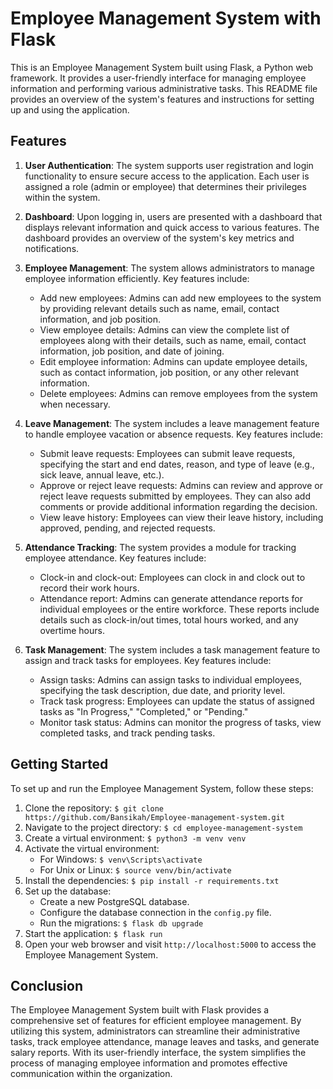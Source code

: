# Employee Management System with Flask

This is an Employee Management System built using Flask, a Python web framework. It provides a user-friendly interface for managing employee information and performing various administrative tasks. This README file provides an overview of the system's features and instructions for setting up and using the application.

## Features

1. **User Authentication**: The system supports user registration and login functionality to ensure secure access to the application. Each user is assigned a role (admin or employee) that determines their privileges within the system.

2. **Dashboard**: Upon logging in, users are presented with a dashboard that displays relevant information and quick access to various features. The dashboard provides an overview of the system's key metrics and notifications.

3. **Employee Management**: The system allows administrators to manage employee information efficiently. Key features include:

   - Add new employees: Admins can add new employees to the system by providing relevant details such as name, email, contact information, and job position.
   - View employee details: Admins can view the complete list of employees along with their details, such as name, email, contact information, job position, and date of joining.
   - Edit employee information: Admins can update employee details, such as contact information, job position, or any other relevant information.
   - Delete employees: Admins can remove employees from the system when necessary.

4. **Leave Management**: The system includes a leave management feature to handle employee vacation or absence requests. Key features include:

   - Submit leave requests: Employees can submit leave requests, specifying the start and end dates, reason, and type of leave (e.g., sick leave, annual leave, etc.).
   - Approve or reject leave requests: Admins can review and approve or reject leave requests submitted by employees. They can also add comments or provide additional information regarding the decision.
   - View leave history: Employees can view their leave history, including approved, pending, and rejected requests.

5. **Attendance Tracking**: The system provides a module for tracking employee attendance. Key features include:

   - Clock-in and clock-out: Employees can clock in and clock out to record their work hours.
   - Attendance report: Admins can generate attendance reports for individual employees or the entire workforce. These reports include details such as clock-in/out times, total hours worked, and any overtime hours.

6. **Task Management**: The system includes a task management feature to assign and track tasks for employees. Key features include:

   - Assign tasks: Admins can assign tasks to individual employees, specifying the task description, due date, and priority level.
   - Track task progress: Employees can update the status of assigned tasks as "In Progress," "Completed," or "Pending."
   - Monitor task status: Admins can monitor the progress of tasks, view completed tasks, and track pending tasks.

## Getting Started

To set up and run the Employee Management System, follow these steps:

1. Clone the repository: `$ git clone https://github.com/Bansikah/Employee-management-system.git`
2. Navigate to the project directory: `$ cd employee-management-system`
3. Create a virtual environment: `$ python3 -m venv venv`
4. Activate the virtual environment:
   - For Windows: `$ venv\Scripts\activate`
   - For Unix or Linux: `$ source venv/bin/activate`
5. Install the dependencies: `$ pip install -r requirements.txt`
6. Set up the database:
   - Create a new PostgreSQL database.
   - Configure the database connection in the `config.py` file.
   - Run the migrations: `$ flask db upgrade`
7. Start the application: `$ flask run`
8. Open your web browser and visit `http://localhost:5000` to access the Employee Management System.

## Conclusion

The Employee Management System built with Flask provides a comprehensive set of features for efficient employee management. By utilizing this system, administrators can streamline their administrative tasks, track employee attendance, manage leaves and tasks, and generate salary reports. With its user-friendly interface, the system simplifies the process of managing employee information and promotes effective communication within the organization.
